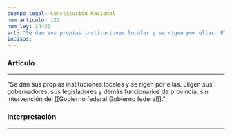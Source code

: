 ```yaml
---
cuerpo_legal: Constitución Nacional
num_articulo: 122
num_ley: 24430
art: "Se dan sus propias instituciones locales y se rigen por ellas. Eligen sus gobernadores, sus legisladores y demás funcionarios de provincia, sin intervención del Gobierno federal."
incisos: 
---
```

### Artículo
---
"Se dan sus propias instituciones locales y se rigen por ellas. Eligen sus gobernadores, sus legisladores y demás funcionarios de provincia, sin intervención del [[Gobierno federal|Gobierno federal]]."


### Interpretación
---
